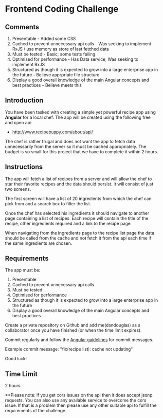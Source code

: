 # Frontend Coding Challenge

## Comments

1. Presentable - Added some CSS
2. Cached to prevent unnecessary api calls - Was seeking to implement RxJS / use memory as store of last fetched data
3. Must be tested - Basic; some tests failing
4. Optimised for performance - Has Data service; Was seeking to implement RxJS 
5. Structured as though it is expected to grow into a large enterprise app in the future - Believe apprpriate file structure
6. Display a good overall knowledge of the main Angular concepts and best practices - Believe meets this

## Introduction

You have been tasked with creating a simple yet powerful recipe app using __Angular__ for a local chef.  The app will be created using the following free and open api:

- http://www.recipepuppy.com/about/api/

The chef is rather frugal and does not want the app to fetch data unnecessarily from the server so it must be cached appropriately.  The budget is so small for this project that we have to complete it within 2 hours.

## Instructions

The app will fetch a list of recipes from a server and will allow the chef to star their favorite recipes and the data should persist.  It will consist of just two screens.

The first screen will have a list of 20 ingredients from which the chef can pick from and a search box to filter the list.

Once the chef has selected his ingredients it should navigate to another page containing a list of recipes. Each recipe will contain the title of the recipe, other ingredients required and a link to the recipe page.

When navigating from the ingredients page to the recipe list page the data should be called from the cache and not fetch it from the api each time if the same ingredients are chosen.

## Requirements

The app must be:
1. Presentable
2. Cached to prevent unnecessary api calls
3. Must be tested
4. Optimised for performance
5. Structured as though it is expected to grow into a large enterprise app in the future
6. Display a good overall knowledge of the main Angular concepts and best practices

Create a private repository on Github and add me(dandouglas) as a collaborator once you have finished (or when the time limit expires).

Commit regularly and follow the [Angular guidelines](https://github.com/angular/angular/blob/master/CONTRIBUTING.md#-commit-message-guidelines) for commit messages.

Example commit message: "fix(recipe list): cache not updating"

Good luck!

## Time Limit

2 hours

**Please note: If you get cors issues on the api then it does accept jsonp requests.  You can also use any available service to overcome the cors issue.  If that is a problem then please use any other suitable api to fulfill the requirements of the challenge.

